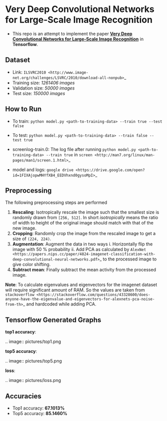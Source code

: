 # Very Deep Convolutional Networks for Large-Scale Image Recognition

- This repo is an attempt to implement the paper [**Very Deep Convolutional Networks for Large-Scale Image Recognition**](https://arxiv.org/abs/1409.1556)
in **Tensorflow**. 


## Dataset

- Link: `ILSVRC2010 <http://www.image-net.org/challenges/LSVRC/2010/download-all-nonpub>`_
- Training size: *1261406 images*
- Validation size: *50000 images*
- Test size: *150000 images*


## How to Run

- To train: ``python model.py <path-to-training-data> --train true --test false``
- To test: ``python model.py <path-to-training-data> --train false --test true``

- screenlog-train.0: The log file after running ``python model.py <path-to-training-data> --train true`` in `screen <http://man7.org/linux/man-pages/man1/screen.1.html>`_
- model and logs: `google drive <https://drive.google.com/open?id=1FIXAjopwMHYfXB4_EEDVhxnd0gysoMpI>`_

## Preprocessing

The following preprocessing steps are performed

1. **Rescaling**: Isotropically rescale the image such that the smallest size is randomly drawn from ``[256, 512]``. In short *isotropically* means the ratio of width to height of the original image should match with that of the new image.
2. **Cropping**: Randomly crop the image from the rescaled image to get a size of ``(224, 224)``.
3. **Augmentation**: Augment the data in two ways
     i. Horizontally flip the image with 50 % probability
     ii. Add PCA as calculated by `AlexNet <https://papers.nips.cc/paper/4824-imagenet-classification-with-deep-convolutional-neural-networks.pdf>`_ to the processed image to give color shifting.
4. **Subtract mean**: Finally subtract the mean activity from the processed image.

**Note**: To calculate eigenvalues and eigenvectors for the imagenet dataset will require significant amount of RAM. So the values are taken from `stackoverflow <https://stackoverflow.com/questions/43328600/does-anyone-have-the-eigenvalue-and-eigenvectors-for-alexnets-pca-noise-from-th>`_ and hardcoded while adding PCA.

## Tensorflow Generated Graphs

**top1 accuracy**:

.. image:: pictures/top1.png

**top5 accuracy**:

.. image:: pictures/top5.png

**loss**:

.. image:: pictures/loss.png

## Accuracies


 * Top1 accuracy: **67.1013%**
 * Top5 accuracy: **85.1460%**
